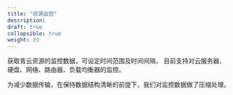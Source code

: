 ```yaml
---
title: "资源监控"
description: 
draft: true
collapsible: true
weight: 29
---
```


获取青云资源的监控数据，可设定时间范围及时间间隔， 目前支持对云服务器、硬盘、网络、路由器、负载均衡器的监控。

为减少数据传输，在保持数据结构清晰的前提下，我们对监控数据做了压缩处理。
